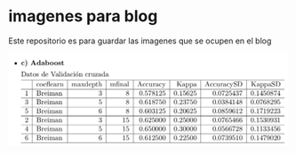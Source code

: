 # imagenes para blog
Este repositorio es para guardar las imagenes que se ocupen en el blog

![](https://github.com/adrian-rdz/imagenes/blob/master/imgblog/bayes/adaboost_bayes.png)

